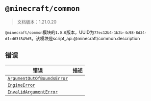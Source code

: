 # `@minecraft/common`

> 文档版本：1.21.0.20

`@minecraft/common`模块的`1.0.0`版本，UUID为`77ec12b4-1b2b-4c98-8d34-d1cd63f849d5`。该模块是script_api.@minecraft/common.description

## 错误

|错误|描述|
|---|---|
|[`ArgumentOutOfBoundsError`](./argumentoutofboundserror.md)||
|[`EngineError`](./engineerror.md)||
|[`InvalidArgumentError`](./invalidargumenterror.md)||
